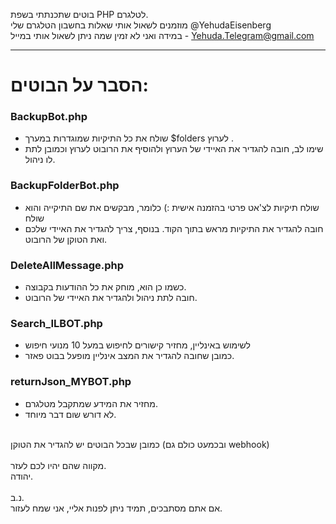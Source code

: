 בוטים שתכנתתי בשפת PHP לטלגרם.<br> 
מוזמנים לשאול אותי שאלות בחשבון הטלגרם שלי @YehudaEisenberg<br>
במידה ואני לא זמין שמה ניתן לשאול אותי במייל - Yehuda.Telegram@gmail.com<br>

<hr>

# הסבר על הבוטים:
### BackupBot.php 
- שולח את כל התיקיות שמוגדרות במערך $folders לערוץ .<br>
- שימו לב, חובה להגדיר את האיידי של הערוץ ולהוסיף את הרובוט לערוץ וכמובן לתת לו ניהול.<br>

### BackupFolderBot.php
- שולח תיקיות לצ'אט פרטי בהזמנה אישית :) כלומר, מבקשים את שם התיקייה והוא שולח
- חובה להגדיר את התיקיות מראש בתוך הקוד. בנוסף, צריך להגדיר את האיידי שלכם ואת הטוקן של הרובוט.
    
### DeleteAllMessage.php
- כשמו כן הוא, מוחק את כל ההודעות בקבוצה.
- חובה לתת ניהול ולהגדיר את האיידי של הרובוט.

### Search_ILBOT.php
- לשימוש באינליין, מחזיר קישורים לחיפוש במעל 10 מנועי חיפוש
- כמובן שחובה להגדיר את המצב אינליין מופעל בבוט פאזר.

### returnJson_MYBOT.php
- מחזיר את המידע שמתקבל מטלגרם.
- לא דורש שום דבר מיוחד.
    

<br>
כמובן שבכל הבוטים יש להגדיר את הטוקן (ובכמעט כולם גם webhook)<br>
<br>
מקווה שהם יהיו לכם לעזר.<br>
יהודה.<br>
<br>
נ.ב.<br>
אם אתם מסתבכים, תמיד ניתן לפנות אליי, אני שמח לעזור.
